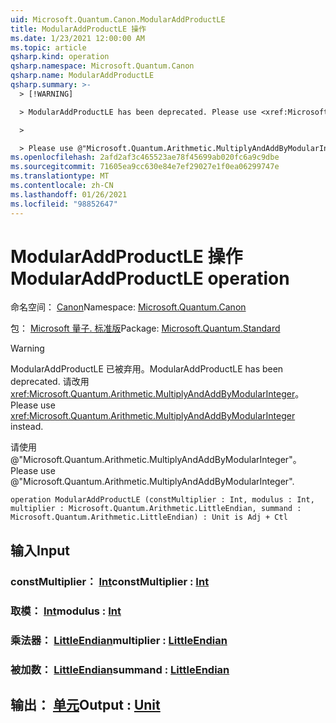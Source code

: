 ```yaml
---
uid: Microsoft.Quantum.Canon.ModularAddProductLE
title: ModularAddProductLE 操作
ms.date: 1/23/2021 12:00:00 AM
ms.topic: article
qsharp.kind: operation
qsharp.namespace: Microsoft.Quantum.Canon
qsharp.name: ModularAddProductLE
qsharp.summary: >-
  > [!WARNING]

  > ModularAddProductLE has been deprecated. Please use <xref:Microsoft.Quantum.Arithmetic.MultiplyAndAddByModularInteger> instead.

  >

  > Please use @"Microsoft.Quantum.Arithmetic.MultiplyAndAddByModularInteger".
ms.openlocfilehash: 2afd2af3c465523ae78f45699ab020fc6a9c9dbe
ms.sourcegitcommit: 71605ea9cc630e84e7ef29027e1f0ea06299747e
ms.translationtype: MT
ms.contentlocale: zh-CN
ms.lasthandoff: 01/26/2021
ms.locfileid: "98852647"
---
```

# <a name="modularaddproductle-operation"></a><span data-ttu-id="cf8c3-102">ModularAddProductLE 操作</span><span class="sxs-lookup"><span data-stu-id="cf8c3-102">ModularAddProductLE operation</span></span>

<span data-ttu-id="cf8c3-103">命名空间： [Canon](xref:Microsoft.Quantum.Canon)</span><span class="sxs-lookup"><span data-stu-id="cf8c3-103">Namespace: [Microsoft.Quantum.Canon](xref:Microsoft.Quantum.Canon)</span></span>

<span data-ttu-id="cf8c3-104">包： [Microsoft 量子. 标准版](https://nuget.org/packages/Microsoft.Quantum.Standard)</span><span class="sxs-lookup"><span data-stu-id="cf8c3-104">Package: [Microsoft.Quantum.Standard](https://nuget.org/packages/Microsoft.Quantum.Standard)</span></span>


> [!WARNING]
> <span data-ttu-id="cf8c3-105">ModularAddProductLE 已被弃用。</span><span class="sxs-lookup"><span data-stu-id="cf8c3-105">ModularAddProductLE has been deprecated.</span></span> <span data-ttu-id="cf8c3-106">请改用 <xref:Microsoft.Quantum.Arithmetic.MultiplyAndAddByModularInteger>。</span><span class="sxs-lookup"><span data-stu-id="cf8c3-106">Please use <xref:Microsoft.Quantum.Arithmetic.MultiplyAndAddByModularInteger> instead.</span></span>
>
> <span data-ttu-id="cf8c3-107">请使用 @"Microsoft.Quantum.Arithmetic.MultiplyAndAddByModularInteger"。</span><span class="sxs-lookup"><span data-stu-id="cf8c3-107">Please use @"Microsoft.Quantum.Arithmetic.MultiplyAndAddByModularInteger".</span></span>



```qsharp
operation ModularAddProductLE (constMultiplier : Int, modulus : Int, multiplier : Microsoft.Quantum.Arithmetic.LittleEndian, summand : Microsoft.Quantum.Arithmetic.LittleEndian) : Unit is Adj + Ctl
```


## <a name="input"></a><span data-ttu-id="cf8c3-108">输入</span><span class="sxs-lookup"><span data-stu-id="cf8c3-108">Input</span></span>

### <a name="constmultiplier--int"></a><span data-ttu-id="cf8c3-109">constMultiplier： [Int](xref:microsoft.quantum.lang-ref.int)</span><span class="sxs-lookup"><span data-stu-id="cf8c3-109">constMultiplier : [Int](xref:microsoft.quantum.lang-ref.int)</span></span>




### <a name="modulus--int"></a><span data-ttu-id="cf8c3-110">取模： [Int](xref:microsoft.quantum.lang-ref.int)</span><span class="sxs-lookup"><span data-stu-id="cf8c3-110">modulus : [Int](xref:microsoft.quantum.lang-ref.int)</span></span>




### <a name="multiplier--littleendian"></a><span data-ttu-id="cf8c3-111">乘法器： [LittleEndian](xref:Microsoft.Quantum.Arithmetic.LittleEndian)</span><span class="sxs-lookup"><span data-stu-id="cf8c3-111">multiplier : [LittleEndian](xref:Microsoft.Quantum.Arithmetic.LittleEndian)</span></span>




### <a name="summand--littleendian"></a><span data-ttu-id="cf8c3-112">被加数： [LittleEndian](xref:Microsoft.Quantum.Arithmetic.LittleEndian)</span><span class="sxs-lookup"><span data-stu-id="cf8c3-112">summand : [LittleEndian](xref:Microsoft.Quantum.Arithmetic.LittleEndian)</span></span>





## <a name="output--unit"></a><span data-ttu-id="cf8c3-113">输出： [单元](xref:microsoft.quantum.lang-ref.unit)</span><span class="sxs-lookup"><span data-stu-id="cf8c3-113">Output : [Unit](xref:microsoft.quantum.lang-ref.unit)</span></span>

